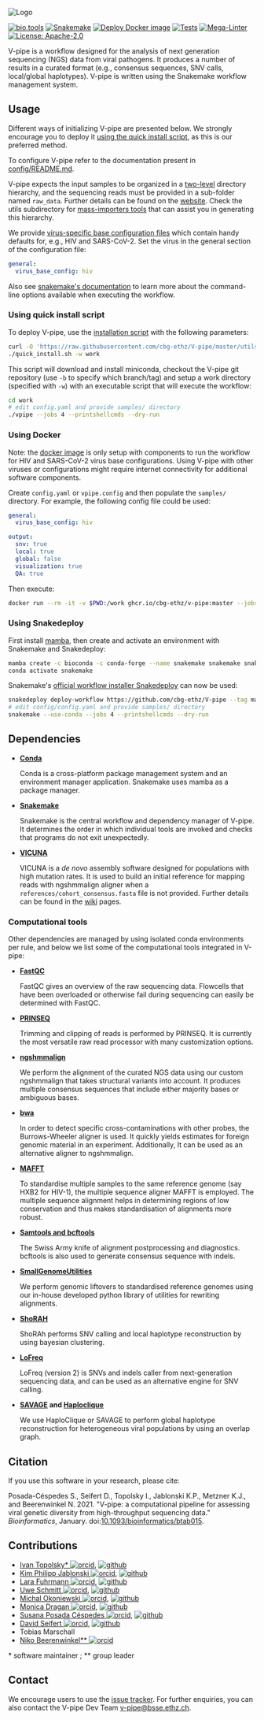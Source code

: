 <!-- markdownlint-disable MD013 MD041 -->

![Logo](https://cbg-ethz.github.io/V-pipe/img/logo.svg)

[![bio.tools](https://img.shields.io/badge/bio-tools-blue.svg)](https://bio.tools/V-Pipe)
[![Snakemake](https://img.shields.io/badge/snakemake-≥7.11.0-blue.svg)](https://snakemake.github.io/snakemake-workflow-catalog/?usage=cbg-ethz/V-pipe)
[![Deploy Docker image](https://github.com/cbg-ethz/V-pipe/actions/workflows/deploy-docker.yaml/badge.svg)](https://github.com/cbg-ethz/V-pipe/pkgs/container/v-pipe)
[![Tests](https://github.com/cbg-ethz/V-pipe/actions/workflows/run_regression_tests.yaml/badge.svg)](https://github.com/cbg-ethz/V-pipe/actions/workflows/run_regression_tests.yaml)
[![Mega-Linter](https://github.com/cbg-ethz/V-pipe/actions/workflows/mega-linter.yml/badge.svg)](https://github.com/cbg-ethz/V-pipe/actions/workflows/mega-linter.yml)
[![License: Apache-2.0](https://img.shields.io/badge/License-Apache_2.0-blue.svg)](https://opensource.org/licenses/Apache-2.0)

V-pipe is a workflow designed for the analysis of next generation sequencing (NGS) data from viral pathogens. It produces a number of results in a curated format (e.g., consensus sequences, SNV calls, local/global haplotypes).
V-pipe is written using the Snakemake workflow management system.

## Usage

Different ways of initializing V-pipe are presented below. We strongly encourage you to deploy it [using the quick install script](#using-quick-install-script), as this is our preferred method.

To configure V-pipe refer to the documentation present in [config/README.md](config/README.md).

V-pipe expects the input samples to be organized in a [two-level](config/README.md#samples) directory hierarchy,
and the sequencing reads must be provided in a sub-folder named `raw_data`. Further details can be found on the [website](https://cbg-ethz.github.io/V-pipe/usage/).
Check the utils subdirectory for [mass-importers tools](utils/README.md#samples-mass-importers) that can assist you in generating this hierarchy.

We provide [virus-specific base configuration files](config/README.md#virus-base-config) which contain handy defaults for, e.g., HIV and SARS-CoV-2. Set the virus in the general section of the configuration file:

```yaml
general:
  virus_base_config: hiv
```

Also see [snakemake's documentation](https://snakemake.readthedocs.io/en/stable/executing/cli.html) to learn more about the command-line options available when executing the workflow.

### Using quick install script

To deploy V-pipe, use the [installation script](utils/README.md#quick-installer) with the following parameters:

```bash
curl -O 'https://raw.githubusercontent.com/cbg-ethz/V-pipe/master/utils/quick_install.sh'
./quick_install.sh -w work
```

This script will download and install miniconda, checkout the V-pipe git repository (use `-b` to specify which branch/tag) and setup a work directory (specified with `-w`) with an executable script that will execute the workflow:

```bash
cd work
# edit config.yaml and provide samples/ directory
./vpipe --jobs 4 --printshellcmds --dry-run
```

### Using Docker

Note: the [docker image](https://github.com/cbg-ethz/V-pipe/pkgs/container/v-pipe) is only setup with components to run the workflow for HIV and SARS-CoV-2 virus base configurations.
Using V-pipe with other viruses or configurations might require internet connectivity for additional software components.

Create `config.yaml` or `vpipe.config` and then populate the `samples/` directory.
For example, the following config file could be used:

```yaml
general:
  virus_base_config: hiv

output:
  snv: true
  local: true
  global: false
  visualization: true
  QA: true
```

Then execute:

```bash
docker run --rm -it -v $PWD:/work ghcr.io/cbg-ethz/v-pipe:master --jobs 4 --printshellcmds --dry-run
```

### Using Snakedeploy

First install [mamba](https://github.com/conda-forge/miniforge#mambaforge), then create and activate an environment with Snakemake and Snakedeploy:

```bash
mamba create -c bioconda -c conda-forge --name snakemake snakemake snakedeploy
conda activate snakemake
```

Snakemake's [official workflow installer Snakedeploy](https://snakemake.github.io/snakemake-workflow-catalog/?usage=cbg-ethz/V-pipe) can now be used:

```bash
snakedeploy deploy-workflow https://github.com/cbg-ethz/V-pipe --tag master .
# edit config/config.yaml and provide samples/ directory
snakemake --use-conda --jobs 4 --printshellcmds --dry-run
```

## Dependencies

- **[Conda](https://conda.io/docs/index.html)**

  Conda is a cross-platform package management system and an environment manager application. Snakemake uses mamba as a package manager.

- **[Snakemake](https://snakemake.readthedocs.io/)**

  Snakemake is the central workflow and dependency manager of V-pipe. It determines the order in which individual tools are invoked and checks that programs do not exit unexpectedly.

- **[VICUNA](https://www.broadinstitute.org/viral-genomics/vicuna)**

  VICUNA is a *de novo* assembly software designed for populations with high mutation rates. It is used to build an initial reference for mapping reads with ngshmmalign aligner when a `references/cohort_consensus.fasta` file is not provided. Further details can be found in the [wiki](https://github.com/cbg-ethz/V-pipe/wiki/getting-started#input-files) pages.

### Computational tools

Other dependencies are managed by using isolated conda environments per rule, and below we list some of the computational tools integrated in V-pipe:

- **[FastQC](https://www.bioinformatics.babraham.ac.uk/projects/fastqc/)**

  FastQC gives an overview of the raw sequencing data. Flowcells that have been overloaded or otherwise fail during sequencing can easily be determined with FastQC.

- **[PRINSEQ](http://prinseq.sourceforge.net/)**

  Trimming and clipping of reads is performed by PRINSEQ. It is currently the most versatile raw read processor with many customization options.

- **[ngshmmalign](https://github.com/cbg-ethz/ngshmmalign)**

  We perform the alignment of the curated NGS data using our custom ngshmmalign that takes structural variants into account. It produces multiple consensus sequences that include either majority bases or ambiguous bases.

- **[bwa](https://github.com/lh3/bwa)**

  In order to detect specific cross-contaminations with other probes, the Burrows-Wheeler aligner is used. It quickly yields estimates for foreign genomic material in an experiment.
  Additionally, It can be used as an alternative aligner to ngshmmalign.

- **[MAFFT](http://mafft.cbrc.jp/alignment/software/)**

  To standardise multiple samples to the same reference genome (say HXB2 for HIV-1), the multiple sequence aligner MAFFT is employed. The multiple sequence alignment helps in determining regions of low conservation and thus makes standardisation of alignments more robust.

- **[Samtools and bcftools](https://www.htslib.org/)**

  The Swiss Army knife of alignment postprocessing and diagnostics. bcftools is also used to generate consensus sequence with indels.

- **[SmallGenomeUtilities](https://github.com/cbg-ethz/smallgenomeutilities)**

  We perform genomic liftovers to standardised reference genomes using our in-house developed python library of utilities for rewriting alignments.

- **[ShoRAH](https://github.com/cbg-ethz/shorah)**

  ShoRAh performs SNV calling and local haplotype reconstruction by using bayesian clustering.

- **[LoFreq](https://csb5.github.io/lofreq/)**

  LoFreq (version 2) is SNVs and indels caller from next-generation sequencing data, and can be used as an alternative engine for SNV calling.

- **[SAVAGE](https://bitbucket.org/jbaaijens/savage) and [Haploclique](https://github.com/cbg-ethz/haploclique)**

  We use HaploClique or SAVAGE to perform global haplotype reconstruction for heterogeneous viral populations by using an overlap graph.

## Citation

If you use this software in your research, please cite:

Posada-Céspedes S., Seifert D., Topolsky I., Jablonski K.P., Metzner K.J., and Beerenwinkel N. 2021.
"V-pipe: a computational pipeline for assessing viral genetic diversity from high-throughput sequencing data."
_Bioinformatics_, January. doi:[10.1093/bioinformatics/btab015](https://doi.org/10.1093/bioinformatics/btab015).

## Contributions

- [Ivan Topolsky\* ![orcid]](https://orcid.org/0000-0002-7561-0810), [![github]](https://github.com/dryak)
- [Kim Philipp Jablonski ![orcid]](https://orcid.org/0000-0002-4166-4343), [![github]](https://github.com/kpj)
- [Lara Fuhrmann ![orcid]](https://orcid.org/0000-0001-6405-0654), [![github]](https://github.com/LaraFuhrmann)
- [Uwe Schmitt ![orcid]](https://orcid.org/0000-0002-4658-0616), [![github]](https://github.com/uweschmitt)
- [Michal Okoniewski ![orcid]](https://orcid.org/0000-0003-4722-4506), [![github]](https://github.com/michalogit)
- [Monica Dragan ![orcid]](https://orcid.org/0000-0002-7719-5892), [![github]](https://github.com/monicadragan)
- [Susana Posada Céspedes ![orcid]](https://orcid.org/0000-0002-7459-8186), [![github]](https://github.com/sposadac)
- [David Seifert ![orcid]](https://orcid.org/0000-0003-4739-5110), [![github]](https://github.com/SoapZA)
- Tobias Marschall
- [Niko Beerenwinkel\*\* ![orcid]](https://orcid.org/0000-0002-0573-6119)

\* software maintainer ;
\** group leader

[github]: https://cbg-ethz.github.io/V-pipe/img/mark-github.svg
[orcid]: https://cbg-ethz.github.io/V-pipe/img/ORCIDiD_iconvector.svg

## Contact

We encourage users to use the [issue tracker](https://github.com/cbg-ethz/V-pipe/issues). For further enquiries, you can also contact the V-pipe Dev Team <v-pipe@bsse.ethz.ch>.
